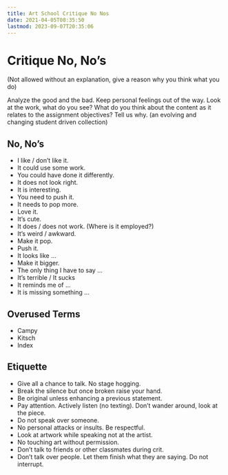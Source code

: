 ```yaml
---
title: Art School Critique No Nos
date: 2021-04-05T08:35:50
lastmod: 2023-09-07T20:35:06
---
```


# Critique No, No’s

(Not allowed without an explanation, give a reason why you think what you do)

Analyze the good and the bad. Keep personal feelings out of the way. Look at the work, what do you see? What do you think about the content as it relates to the assignment objectives? Tell us why. (an evolving and changing student driven collection)

## No, No’s

- I like / don’t like it.
- It could use some work.
- You could have done it differently.
- It does not look right.
- It is interesting.
- You need to push it.
- It needs to pop more.
- Love it.
- It’s cute.
- It does / does not work. (Where is it employed?)
- It’s weird / awkward.
- Make it pop.
- Push it.
- It looks like ...
- Make it bigger.
- The only thing I have to say ...
- It’s terrible / It sucks
- It reminds me of …
- It is missing something …

## Overused Terms

- Campy
- Kitsch
- Index

## Etiquette

- Give all a chance to talk. No stage hogging.
- Break the silence but once broken raise your hand.
- Be original unless enhancing a previous statement.
- Pay attention. Actively listen (no texting). Don’t wander around, look at the piece.
- Do not speak over someone.
- No personal attacks or insults. Be respectful.
- Look at artwork while speaking not at the artist.
- No touching art without permission.
- Don’t talk to friends or other classmates during crit.
- Don’t talk over people. Let them finish what they are saying. Do not interrupt.
